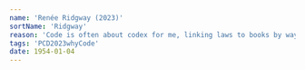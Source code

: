 ```yaml
---
name: 'Renée Ridgway (2023)'
sortName: 'Ridgway'
reason: 'Code is often about codex for me, linking laws to books by way of tree trunks. But also ‘code names’ or ciphers, in the sense that this system of signals, or rules that govern their use, which, by channeling German media theorist Friedrich Kittler, means programming (coding, signals and decoding) instead of being programmed by Silicon Valley corporations, through commands, addresses and data. Kittler also stressed that every user should be literate in at least one computer language. I’m still working on that.'
tags: 'PCD2023whyCode'
date: 1954-01-04
---
```

